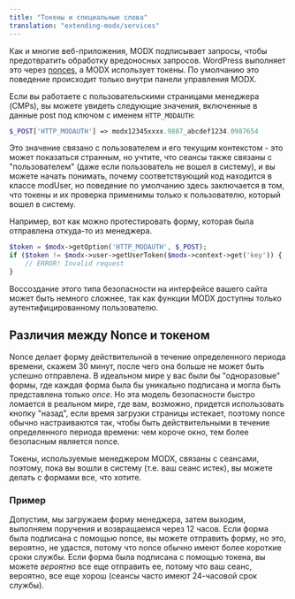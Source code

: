 ```yaml
---
title: "Токены и специальные слова"
translation: "extending-modx/services"
---
```


Как и многие веб-приложения, MODX подписывает запросы, чтобы предотвратить обработку вредоносных запросов. WordPress выполняет это через [nonces](http://codex.wordpress.org/WordPress_Nonces), а MODX использует токены. По умолчанию это поведение происходит только внутри панели управления MODX.

Если вы работаете с пользовательскими страницами менеджера (CMPs), вы можете увидеть следующие значения, включенные в данные post под ключом с именем `HTTP_MODAUTH`:

``` php
$_POST['HTTP_MODAUTH'] => modx12345xxxx.9887_abcdef1234.0987654
```

Это значение связано с пользователем и его текущим контекстом - это может показаться странным, но учтите, что сеансы также связаны с "пользователем" (даже если пользователь не вошел в систему), и вы можете начать понимать, почему соответствующий код находится в классе modUser, но поведение по умолчанию здесь заключается в том, что токены и их проверка применимы только к пользователю, который вошел в систему.

Например, вот как можно протестировать форму, которая была отправлена откуда-то из менеджера.

``` php
$token = $modx->getOption('HTTP_MODAUTH', $_POST);
if ($token != $modx->user->getUserToken($modx->context->get('key')) {
    // ERROR! Invalid request
}
```

Воссоздание этого типа безопасности на интерфейсе вашего сайта может быть немного сложнее, так как функции MODX доступны только аутентифицированному пользователю.

## Различия между Nonce и токеном

Nonce делает форму действительной в течение определенного периода времени, скажем 30 минут, после чего она больше не может быть успешно отправлена. В идеальном мире у вас были бы "одноразовые" формы, где каждая форма была бы уникально подписана и могла быть представлена только _once_. Но эта модель безопасности быстро ломается в реальном мире, где вам, возможно, придется использовать кнопку "назад", если время загрузки страницы истекает, поэтому nonce обычно настраиваются так, чтобы быть действительными в течение определенного периода времени: чем короче окно, тем более безопасным является nonce.

Токены, используемые менеджером MODX, связаны с сеансами, поэтому, пока вы вошли в систему (т.е. ваш сеанс истек), вы можете делать с формами все, что хотите.

### Пример

Допустим, мы загружаем форму менеджера, затем выходим, выполняем поручения и возвращаемся через 12 часов. Если форма была подписана с помощью nonce, вы можете отправить форму, но это, вероятно, не удастся, потому что nonce обычно имеют более короткие сроки службы. Если форма была подписана с помощью токена, вы можете _вероятно_ все еще отправить ее, потому что ваш сеанс, вероятно, все еще хорош (сеансы часто имеют 24-часовой срок службы).
